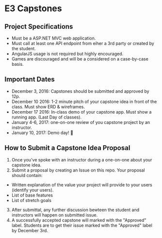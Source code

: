 # E3 Capstones

## Project Specifications

- Must be a ASP.NET MVC web application.
- Must call at least one API endpoint from eiher a 3rd party or created by the student.
- AngularJS usage is not required but highly encouraged.
- Games are discouraged and will be a considered on a case-by-case basis.

## Important Dates

- December 3, 2016: Capstones should be submitted and approved by 12p.
- December 10 2016: 1-2 minute pitch of your capstone idea in front of the class. Must show ERD & wireframes.
- December 17 2016: In-class demo of your capstone app. Must show a running app. (Last Day of classes).
- January 4-6, 2017: one-on-one review of you capstone project by an instructor.
- January 10, 2017: Demo day! :confetti_ball:

## How to Submit a Capstone Idea Proposal

1. Once you've spoke with an instructor during a one-on-one about your capstone idea.
2. Submit a proposal by creating an Issue on this repo. Your proposal should contain:
  - Written explanation of the value your project will provide to your users (identify your users).
  - List of base features
  - List of stretch goals
3. After submittal, any further discussion bewteen the student and instructors will happen on submitted issue.
4. A successfully accepted capstone will marked with the "Approved" label. Students are to get their issue marked with the "Approved" label by December 3rd.
